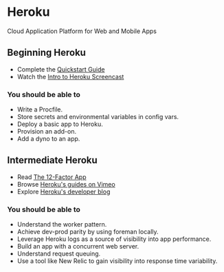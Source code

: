 # Heroku

Cloud Application Platform for Web and Mobile Apps

## Beginning Heroku

* Complete the [Quickstart Guide](https://devcenter.heroku.com/articles/quickstart)
* Watch the [Intro to Heroku Screencast](https://www.codeschool.com/screencasts/heroku)

### You should be able to

* Write a Procfile.
* Store secrets and environmental variables in config vars.
* Deploy a basic app to Heroku.
* Provision an add-on.
* Add a dyno to an app.

## Intermediate Heroku

* Read [The 12-Factor App](http://www.12factor.net)
* Browse [Heroku's guides on Vimeo](https://devcenter.heroku.com/categories/application-architecture)
* Explore [Heroku's developer blog](http://www.higherorderheroku.com)

### You should be able to

* Understand the worker pattern.
* Achieve dev-prod parity by using foreman locally.
* Leverage Heroku logs as a source of visibility into app performance.
* Build an app with a concurrent web server.
* Understand request queuing.
* Use a tool like New Relic to gain visibility into response time variability.
